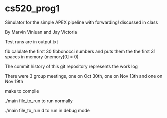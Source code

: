 # cs520_prog1
Simulator for the simple APEX pipeline with forwarding! discussed in class

By Marvin Vinluan and Jay Victoria

Test runs are in output.txt

fib calulate the first 30 fibbonocci numbers and puts them the the first 31 spaces in memory (memory[0] = 0)

The commit history of this git repository represents the work log

There were 3 group meetings, one on Oct 30th, one on Nov 13th and one on Nov 19th

make 
to compile 

./main file_to_run 
to run normally

./main file_to_run d
to run in debug mode
